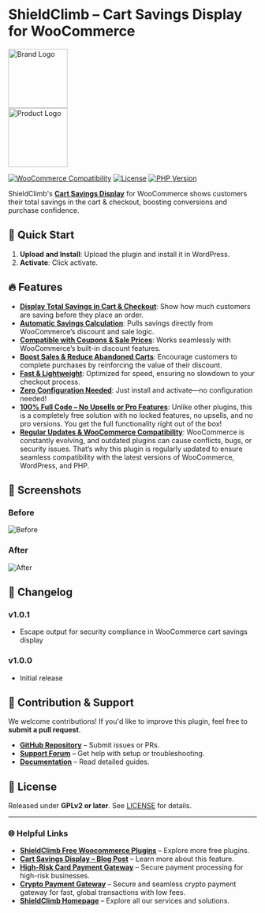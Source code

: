 # ShieldClimb – Cart Savings Display for WooCommerce

<p align="left">
  <img src="https://shieldclimb.com/wp-content/uploads/2025/03/ShieldClimb-logo-with-name-500x200-1.png" alt="Brand Logo" width="120"><br>
  <img src="https://shieldclimb.com/wp-content/uploads/2025/03/Cart-Savings-Display-for-WooCommerce.png" alt="Product Logo" width="120">
</p>

[![WooCommerce Compatibility](https://img.shields.io/badge/WooCommerce-5.8+-blue)](https://woocommerce.com/)
[![License](https://img.shields.io/badge/License-GPLv2%2B-blue)](https://www.gnu.org/licenses/old-licenses/gpl-2.0.html)
[![PHP Version](https://img.shields.io/badge/PHP-7.2+-blue)](https://www.php.net/)

ShieldClimb's **[Cart Savings Display](https://shieldclimb.com/free-woocommerce-plugins/cart-savings-display/)** for WooCommerce shows customers their total savings in the cart & checkout, boosting conversions and purchase confidence.


## 🚀 Quick Start

1. **Upload and Install**: Upload the plugin and install it in WordPress.
2. **Activate**: Click activate.

## 🔥 Features

- **[Display Total Savings in Cart & Checkout](https://shieldclimb.com/free-woocommerce-plugins/cart-savings-display/)**: Show how much customers are saving before they place an order.
- **[Automatic Savings Calculation](https://shieldclimb.com/free-woocommerce-plugins/cart-savings-display/)**: Pulls savings directly from WooCommerce’s discount and sale logic.
- **[Compatible with Coupons & Sale Prices](https://shieldclimb.com/free-woocommerce-plugins/cart-savings-display/)**: Works seamlessly with WooCommerce’s built-in discount features.
- **[Boost Sales & Reduce Abandoned Carts](https://shieldclimb.com/free-woocommerce-plugins/cart-savings-display/)**: Encourage customers to complete purchases by reinforcing the value of their discount.
- **[Fast & Lightweight](https://shieldclimb.com/free-woocommerce-plugins/cart-savings-display/)**: Optimized for speed, ensuring no slowdown to your checkout process.
- **[Zero Configuration Needed](https://shieldclimb.com/free-woocommerce-plugins/cart-savings-display/)**: Just install and activate—no configuration needed!
- **[100% Full Code – No Upsells or Pro Features](https://shieldclimb.com/free-woocommerce-plugins/cart-savings-display/)**: Unlike other plugins, this is a completely free solution with no locked features, no upsells, and no pro versions. You get the full functionality right out of the box!
- **[Regular Updates & WooCommerce Compatibility](https://shieldclimb.com/free-woocommerce-plugins/cart-savings-display/)**: WooCommerce is constantly evolving, and outdated plugins can cause conflicts, bugs, or security issues. That’s why this plugin is regularly updated to ensure seamless compatibility with the latest versions of WooCommerce, WordPress, and PHP.

## 📸 Screenshots

### Before
![Before](https://shieldclimb.com/wp-content/uploads/2025/03/Screenshot-1-4.png)

### After
![After](https://shieldclimb.com/wp-content/uploads/2025/03/Screenshot-2-4.png)

## 📜 Changelog

### v1.0.1
- Escape output for security compliance in WooCommerce cart savings display

### v1.0.0
- Initial release

## 🤝 Contribution & Support

We welcome contributions! If you'd like to improve this plugin, feel free to **submit a pull request**.

- **[GitHub Repository](https://github.com/shieldclimb/cart-savings-display/)** – Submit issues or PRs.
- **[Support Forum](https://shieldclimb.com/contact-us/)** – Get help with setup or troubleshooting.
- **[Documentation](https://shieldclimb.com/free-woocommerce-plugins/cart-savings-display/)** – Read detailed guides.

## 📜 License

Released under **GPLv2 or later**. See [LICENSE](https://www.gnu.org/licenses/old-licenses/gpl-2.0.html) for details.

---
### 🌐 Helpful Links
- **[ShieldClimb Free Woocommerce Plugins](https://shieldclimb.com/free-woocommerce-plugins/)** – Explore more free plugins.
- **[Cart Savings Display – Blog Post](https://shieldclimb.com/blog/cart-savings-display/)** – Learn more about this feature.
- **[High-Risk Card Payment Gateway](https://shieldclimb.com/high-risk-card-payment-gateway/)** – Secure payment processing for high-risk businesses.
- **[Crypto Payment Gateway](https://shieldclimb.com/crypto-payment-gateway/)** – Secure and seamless crypto payment gateway for fast, global transactions with low fees. 
- **[ShieldClimb Homepage](https://shieldclimb.com/)** – Explore all our services and solutions.